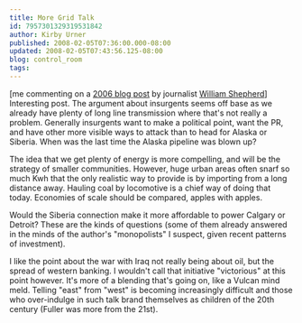 ```yaml
---
title: More Grid Talk
id: 7957301329319531842
author: Kirby Urner
published: 2008-02-05T07:36:00.000-08:00
updated: 2008-02-05T07:43:56.125-08:00
blog: control_room
tags: 
---
```


[me commenting on a [2006 blog post](http://climate.blog.co.uk/2006/05/09/the_global_electricty_grid%7E786943) by journalist [William Shepherd](http://www.blog.co.uk/user/williamshepherd/)]  
Interesting post. The argument about insurgents seems off base as we already have plenty of long line transmission where that's not really a problem. Generally insurgents want to make a political point, want the PR, and have other more visible ways to attack than to head for Alaska or Siberia. When was the last time the Alaska pipeline was blown up?

The idea that we get plenty of energy is more compelling, and will be the strategy of smaller communities. However, huge urban areas often snarf so much Kwh that the only realistic way to provide is by importing from a long distance away. Hauling coal by locomotive is a chief way of doing that today. Economies of scale should be compared, apples with apples. 

Would the Siberia connection make it more affordable to power Calgary or Detroit? These are the kinds of questions (some of them already answered in the minds of the author's "monopolists" I suspect, given recent patterns of investment).

I like the point about the war with Iraq not really being about oil, but the spread of western banking. I wouldn't call that initiative "victorious" at this point however. It's more of a blending that's going on, like a Vulcan mind meld. Telling "east" from "west" is becoming increasingly difficult and those who over-indulge in such talk brand themselves as children of the 20th century (Fuller was more from the 21st).